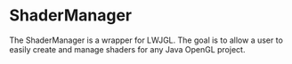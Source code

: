 ShaderManager
=============

The ShaderManager is a wrapper for LWJGL. The goal is to allow a user to easily create and manage shaders for any Java OpenGL project.